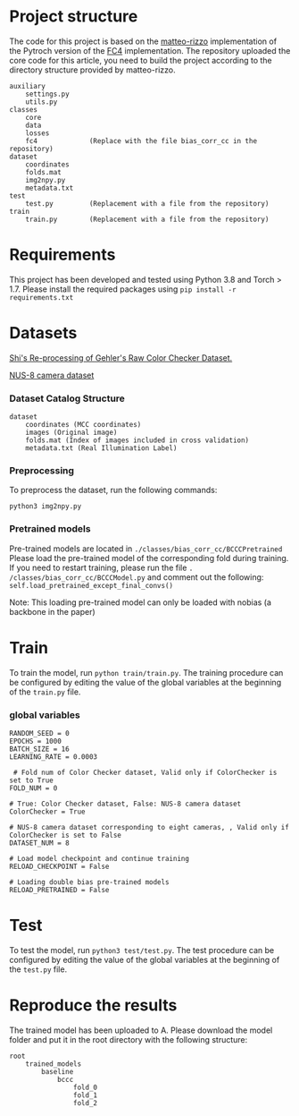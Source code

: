 # Project structure
The code for this project is based on the [matteo-rizzo](https://github.com/matteo-rizzo/fc4-pytorch) implementation of the Pytroch version of the [FC4](https://github.com/yuanming-hu/fc4) implementation. The repository uploaded the core code for this article, you need to build the project according to the directory structure provided by matteo-rizzo.
```commandline
auxiliary
    settings.py
    utils.py
classes
    core
    data
    losses
    fc4             (Replace with the file bias_corr_cc in the repository)
dataset
    coordinates
    folds.mat
    img2npy.py
    metadata.txt
test
    test.py         (Replacement with a file from the repository)
train
    train.py        (Replacement with a file from the repository)
```
# Requirements
This project has been developed and tested using Python 3.8 and Torch > 1.7. Please install the required packages using ```pip install -r requirements.txt```


# Datasets

[Shi's Re-processing of Gehler's Raw Color Checker Dataset.](https://www2.cs.sfu.ca/~colour/data/shi_gehler/)

[NUS-8 camera dataset](https://cvil.eecs.yorku.ca/projects/public_html/illuminant/illuminant.html)

### Dataset Catalog Structure
```commandline
dataset
    coordinates (MCC coordinates)
    images (Original image)
    folds.mat (Index of images included in cross validation)
    metadata.txt (Real Illumination Label)
```

### Preprocessing
To preprocess the dataset, run the following commands:
```commandline
python3 img2npy.py
```

### Pretrained models
Pre-trained models are located in ```./classes/bias_corr_cc/BCCCPretrained```
Please load the pre-trained model of the corresponding fold during training.
If you need to restart training, please run the file ```. /classes/bias_corr_cc/BCCCModel.py``` and comment out the following:
```self.load_pretrained_except_final_convs()```

Note: This loading pre-trained model can only be loaded with nobias (a backbone in the paper)
# Train
To train the model, run ```python train/train.py```. The training procedure can be configured by editing the value of the global variables at the beginning of the ```train.py``` file.
### global variables
```commandline
RANDOM_SEED = 0
EPOCHS = 1000
BATCH_SIZE = 16
LEARNING_RATE = 0.0003

 # Fold num of Color Checker dataset, Valid only if ColorChecker is set to True
FOLD_NUM = 0 

# True: Color Checker dataset, False: NUS-8 camera dataset
ColorChecker = True

# NUS-8 camera dataset corresponding to eight cameras, , Valid only if ColorChecker is set to False
DATASET_NUM = 8

# Load model checkpoint and continue training
RELOAD_CHECKPOINT = False

# Loading double bias pre-trained models
RELOAD_PRETRAINED = False
```

# Test
To test the model, run ```python3 test/test.py```. The test procedure can be configured by editing the value of the global variables at the beginning of the ```test.py``` file.

# Reproduce the results
The trained model has been uploaded to A. Please download the model folder and put it in the root directory with the following structure:
```commandline
root
    trained_models
        baseline
            bccc
                fold_0
                fold_1
                fold_2
```
